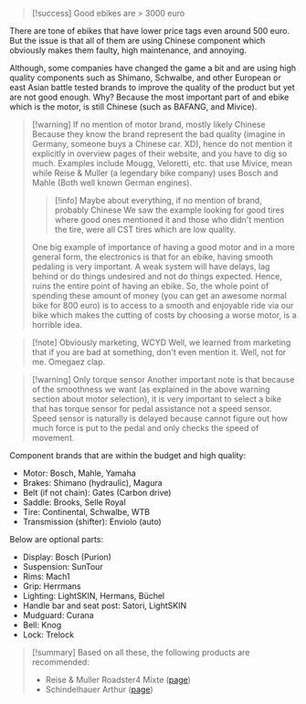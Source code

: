 >[!success] Good ebikes are > 3000 euro

There are tone of ebikes that have lower price tags even around 500 euro. But the issue is that all of them are using Chinese component which obviously makes them faulty, high maintenance, and annoying.

Although, some companies have changed the game a bit and are using high quality components such as Shimano, Schwalbe, and other European or east Asian battle tested brands to improve the quality of the product but yet are not good enough. Why? Because the most important part of and ebike which is the motor, is still Chinese (such as BAFANG, and Mivice).

>[!warning] If no mention of motor brand, mostly likely Chinese
>Because they know the brand represent the bad quality (imagine in Germany, someone buys a Chinese car. XD), hence do not mention it explicitly in overview pages of their website, and you have to dig so much. Examples include Mougg, Veloretti, etc. that use Mivice, mean while Reise & Muller (a legendary bike company) uses Bosch and Mahle (Both well known German engines).
>>[!info] Maybe about everything, if no mention of brand, probably Chinese 
>>We saw the example looking for good tires where good ones mentioned it and those who didn't mention the tire, were all CST tires which are low quality.
>
>One big example of importance of having a good motor and in a more general form, the electronics is that for an ebike, having smooth pedaling is very important. A weak system will have delays, lag behind or do things undesired and not do things expected. Hence, ruins the entire point of having an ebike. So, the whole point of spending these amount of money (you can get an awesome normal bike for 800 euro) is to access to a smooth and enjoyable ride via our bike which makes the cutting of costs by choosing a worse motor, is a horrible idea.

>[!note] Obviously marketing, WCYD
>Well, we learned from marketing that if you are bad at something, don't even mention it. Well, not for me. Omegaez clap.

>[!warning] Only torque sensor
Another important note is that because of the smoothness we want (as explained in the above warning section about motor selection), it is very important to select a bike that has torque sensor for pedal assistance not a speed sensor. Speed sensor is naturally is delayed because cannot figure out how much force is put to the pedal and only checks the speed of movement.

Component brands that are within the budget and high quality:
- Motor: Bosch, Mahle, Yamaha
- Brakes: Shimano (hydraulic), Magura
- Belt (if not chain): Gates (Carbon drive)
- Saddle: Brooks, Selle Royal
- Tire: Continental, Schwalbe, WTB
- Transmission (shifter): Enviolo (auto)

Below are optional parts:
- Display: Bosch (Purion)
- Suspension: SunTour
- Rims: Mach1
- Grip: Herrmans
- Lighting: LightSKIN, Hermans, Büchel
- Handle bar and seat post: Satori, LightSKIN
- Mudguard: Curana
- Bell: Knog
- Lock: Trelock

>[!summary]
>Based on all these, the following products are recommended:
>- Reise & Muller Roadster4 Mixte ([page](https://www.r-m.de/en-us/bikes/roadster-models/))
>- Schindelhauer Arthur ([page](https://www.schindelhauerbikes.com/en/Bikes/Outlet/Arthur-Outlet.html))
